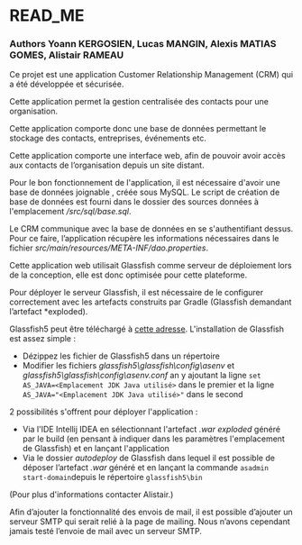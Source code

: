 # READ_ME 

### Authors Yoann KERGOSIEN, Lucas MANGIN, Alexis MATIAS GOMES, Alistair RAMEAU

Ce projet est une application Customer Relationship Management (CRM) qui a été développée et sécurisée. 

Cette application permet la gestion centralisée des contacts pour une organisation.

Cette application comporte donc une base de données permettant le stockage des contacts, entreprises, événements etc.

Cette application comporte une interface web, afin de pouvoir avoir accès aux contacts de l’organisation depuis un site distant.

Pour le bon fonctionnement de l'application, il est nécessaire d'avoir une base de données joignable , créée sous MySQL. Le script de création de base de données est fourni dans le dossier des sources données à l'emplacement */src/sql/base.sql*.

Le CRM communique avec la base de données en se s'authentifiant dessus. Pour ce faire, l’application récupère les informations nécessaires dans le fichier *src/main/resources/META-INF/dao.properties*.

Cette application web utilisait Glassfish comme serveur de déploiement lors de la conception, elle est donc optimisée pour cette plateforme.

Pour déployer le serveur Glassfish, il est nécessaire de le configurer correctement avec les artefacts construits par Gradle (Glassfish demandant l’artefact *exploded).

Glassfish5 peut être téléchargé à [cette adresse](https://www.oracle.com/java/technologies/java-ee-sdk-download.html). L'installation de Glassfish est assez simple :

- Dézippez les fichier de Glassfish5 dans un répertoire
- Modifier les fichiers *glassfish5\glassfish\config\asenv* et *glassfish5\glassfish\config\asenv.conf* an y ajoutant la ligne `set AS_JAVA=<Emplacement JDK Java utilisé>` dans le premier et la ligne `AS_JAVA="<Emplacement JDK Java utilisé>"` dans le second

2 possibilités s'offrent pour déployer l'application :

- Via l'IDE Intellij IDEA en sélectionnant l'artefact *.war exploded* généré par le build (en pensant à indiquer dans les paramètres l'emplacement de Glassfish) et en lançant l'application
- Via le dossier *autodeploy* de Glassfish dans lequel il est possible de déposer l’artefact *.war* généré et en lançant  la commande `asadmin start-domain`depuis  le répertoire `glassfish5\bin`

(Pour plus d'informations contacter Alistair.)


Afin d’ajouter la fonctionnalité des envois de mail, il est possible d’ajouter un serveur SMTP qui serait relié à la page de mailing. Nous n’avons cependant jamais testé l’envoie de mail avec un serveur SMTP.

